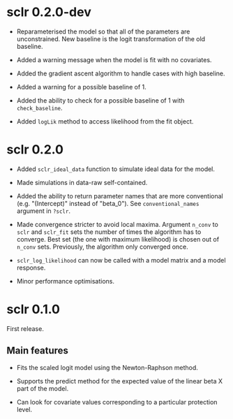 # sclr 0.2.0-dev

- Reparameterised the model so that all of the parameters are unconstrained.
New baseline is the logit transformation of the old baseline.

- Added a warning message when the model is fit with no covariates.

- Added the gradient ascent algorithm to handle cases with high baseline.

- Added a warning for a possible baseline of 1.

- Added the ability to check for a possible baseline of 1 with `check_baseline`.

- Added `logLik` method to access likelihood from the fit object.

# sclr 0.2.0

- Added `sclr_ideal_data` function to simulate ideal data for the model.

- Made simulations in data-raw self-contained.

- Added the ability to return parameter names that are more conventional (e.g.
"(Intercept)" instead of "beta_0"). See `conventional_names` argument in
`?sclr`.

- Made convergence stricter to avoid local maxima. Argument `n_conv` to `sclr`
and `sclr_fit` sets the number of times the algorithm has to converge. Best set
(the one with maximum likelihood) is chosen out of `n_conv` sets. Previously,
the algorithm only converged once.

- `sclr_log_likelihood` can now be called with a model matrix and a model response.

- Minor performance optimisations.

# sclr 0.1.0

First release.

## Main features

- Fits the scaled logit model using the Newton-Raphson method.

- Supports the predict method for the expected value of the linear beta X part
of the model.

- Can look for covariate values corresponding to a particular protection level.